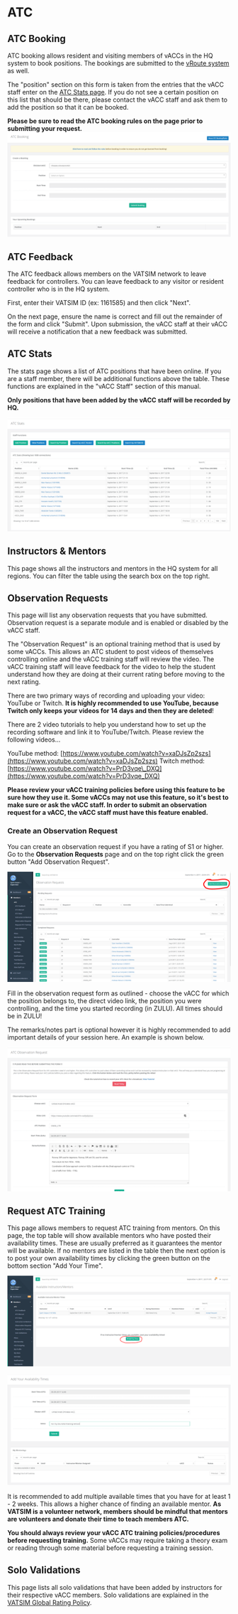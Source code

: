 # ATC

## ATC Booking

ATC booking allows resident and visiting members of vACCs in the HQ system to book positions. The bookings are submitted to the [vRoute system](http://www.vroute.net/) as well.

The "position" section on this form is taken from the entries that the vACC staff enter on the [ATC Stats page](../vacc-staff/atc-training.md). If you do not see a certain position on this list that should be there, please contact the vACC staff and ask them to add the position so that it can be booked.

**Please be sure to read the ATC booking rules on the page prior to submitting your request.** ![](../../.gitbook/assets/atcbookdoc.PNG)

## ATC Feedback

The ATC feedback allows members on the VATSIM network to leave feedback for controllers. You can leave feedback to any visitor or resident controller who is in the HQ system.

First, enter their VATSIM ID \(ex: 1161585\) and then click "Next".

On the next page, ensure the name is correct and fill out the remainder of the form and click "Submit". Upon submission, the vACC staff at their vACC will receive a notification that a new feedback was submitted.

## ATC Stats

The stats page shows a list of ATC positions that have been online. If you are a staff member, there will be additional functions above the table. These functions are explained in the "vACC Staff" section of this manual.

**Only positions that have been added by the vACC staff will be recorded by HQ.**

![](../../.gitbook/assets/Capture.PNG)

## Instructors & Mentors

This page shows all the instructors and mentors in the HQ system for all regions. You can filter the table using the search box on the top right.

## Observation Requests

This page will list any observation requests that you have submitted. Observation request is a separate module and is enabled or disabled by the vACC staff.

The "Observation Request" is an optional training method that is used by some vACCs. This allows an ATC student to post videos of themselves controlling online and the vACC training staff will review the video. The vACC training staff will leave feedback for the video to help the student understand how they are doing at their current rating before moving to the next rating.

There are two primary ways of recording and uploading your video: YouTube or Twitch. **It is highly recommended to use YouTube, because Twitch only keeps your videos for 14 days and then they are deleted**!

There are 2 video tutorials to help you understand how to set up the recording software and link it to YouTube/Twitch. Please review the following videos...

YouTube method: [https://www.youtube.com/watch?v=xaDJsZp2szs](https://www.youtube.com/watch?v=xaDJsZp2szs) Twitch method: [https://www.youtube.com/watch?v=PrD3vqe\_DXQ](https://www.youtube.com/watch?v=PrD3vqe_DXQ)

**Please review your vACC training policies before using this feature to be sure how they use it. Some vACCs may not use this feature, so it's best to make sure or ask the vACC staff. In order to submit an observation request for a vACC, the vACC staff must have this feature enabled.**

### Create an Observation Request

You can create an observation request if you have a rating of S1 or higher. Go to the **Observation Requests** page and on the top right click the green button "Add Observation Request".

![](../../.gitbook/assets/obsreq1.PNG)

Fill in the observation request form as outlined - choose the vACC for which the position belongs to, the direct video link, the position you were controlling, and the time you started recording \(in ZULU\). All times should be in ZULU!

The remarks/notes part is optional however it is highly recommended to add important details of your session here. An example is shown below.

![](../../.gitbook/assets/obsreq2.PNG)

## Request ATC Training

This page allows members to request ATC training from mentors. On this page, the top table will show available mentors who have posted their availability times. These are usually preferred as it guarantees the mentor will be available. If no mentors are listed in the table then the next option is to post your own availability times by clicking the green button on the bottom section "Add Your Time".

![](../../.gitbook/assets/reqmentor.PNG)

![](../../.gitbook/assets/reqmentor2.PNG)

It is recommended to add multiple available times that you have for at least 1 - 2 weeks. This allows a higher chance of finding an available mentor. **As VATSIM is a volunteer network, members should be mindful that mentors are volunteers and donate their time to teach members ATC.**

**You should always review your vACC ATC training policies/procedures before requesting training.** Some vACCs may require taking a theory exam or reading through some material before requesting a training session.

## Solo Validations

This page lists all solo validations that have been added by instructors for their respective vACC members. Solo validations are explained in the [VATSIM Global Rating Policy](https://www.vatsim.net/documents/global-ratings-policy).

